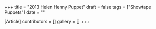 +++
title = "2013 Helen Henny Puppet"
draft = false
tags = ["Showtape Puppets"]
date = ""

[Article]
contributors = []
gallery = []
+++
